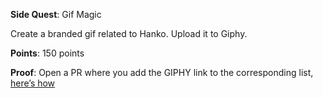 **Side Quest**: Gif Magic

Create a branded gif related to Hanko. Upload it to Giphy.

**Points**: 150 points

**Proof**: Open a PR where you add the GIPHY link to the corresponding list, [here’s how](https://www.notion.so/How-to-submit-a-non-code-contributions-via-GitHub-81166e8c948841d18209ac4c60280e60?pvs=4)
